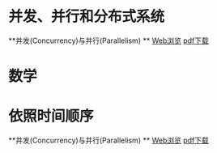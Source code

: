 
# 并发、并行和分布式系统

**并发(Concurrency)与并行(Parallelism) ** [Web浏览](https://github.com/QuChunhe/blogs/blob/master/Concurrency_vs_Parallelism.md) [pdf下载](https://github.com/QuChunhe/blogs/raw/master/files/2020-05-25_Concurrency_vs_Parallelism.pdf)

# 数学


# 依照时间顺序

**并发(Concurrency)与并行(Parallelism) ** [Web浏览](https://github.com/QuChunhe/blogs/blob/master/Concurrency_vs_Parallelism.md) [pdf下载](https://github.com/QuChunhe/blogs/raw/master/files/2020-05-25_Concurrency_vs_Parallelism.pdf)
